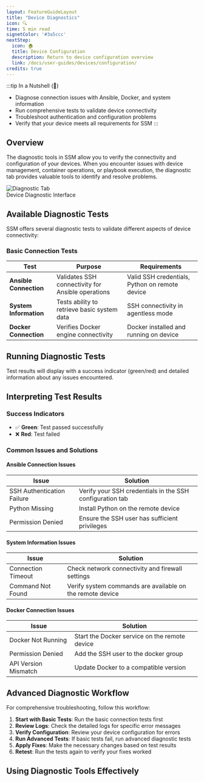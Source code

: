 ```yaml
---
layout: FeatureGuideLayout
title: "Device Diagnostics"
icon: 🔍
time: 5 min read
signetColor: '#3a5ccc'
nextStep:
  icon: 🏠
  title: Device Configuration
  description: Return to device configuration overview
  link: /docs/user-guides/devices/configuration/
credits: true
---
```


:::tip In a Nutshell (🌰)
- Diagnose connection issues with Ansible, Docker, and system information
- Run comprehensive tests to validate device connectivity
- Troubleshoot authentication and configuration problems
- Verify that your device meets all requirements for SSM
:::

## Overview

The diagnostic tools in SSM allow you to verify the connectivity and configuration of your devices. When you encounter issues with device management, container operations, or playbook execution, the diagnostic tab provides valuable tools to identify and resolve problems.

<div class="screenshot-container">
  <img src="/images/device-configuration-diagnostic-diagnostic-1.png" alt="Diagnostic Tab" class="screenshot" />
  <div class="screenshot-caption">Device Diagnostic Interface</div>
</div>

## Available Diagnostic Tests

SSM offers several diagnostic tests to validate different aspects of device connectivity:

### Basic Connection Tests

| Test | Purpose | Requirements |
|------|---------|--------------|
| **Ansible Connection** | Validates SSH connectivity for Ansible operations | Valid SSH credentials, Python on remote device |
| **System Information** | Tests ability to retrieve basic system data | SSH connectivity in agentless mode |
| **Docker Connection** | Verifies Docker engine connectivity | Docker installed and running on device |

## Running Diagnostic Tests

<ProcessSteps :steps="[
  { title: 'Navigate to the device configuration page', description: '' },
  { title: 'Select the Diagnostic tab', description: '' },
  { title: 'Choose the test you want to run', description: '' },
  { title: 'Click the Run Test button', description: '' },
  { title: 'Wait for the test to complete', description: '' },
  { title: 'Review the results', description: '' }
]" />

Test results will display with a success indicator (green/red) and detailed information about any issues encountered.

## Interpreting Test Results

### Success Indicators

- ✅ **Green**: Test passed successfully
- ❌ **Red**: Test failed

### Common Issues and Solutions

#### Ansible Connection Issues

| Issue | Solution |
|-------|----------|
| SSH Authentication Failure | Verify your SSH credentials in the SSH configuration tab |
| Python Missing | Install Python on the remote device |
| Permission Denied | Ensure the SSH user has sufficient privileges |

#### System Information Issues

| Issue | Solution |
|-------|----------|
| Connection Timeout | Check network connectivity and firewall settings |
| Command Not Found | Verify system commands are available on the remote device |

#### Docker Connection Issues

| Issue | Solution |
|-------|----------|
| Docker Not Running | Start the Docker service on the remote device |
| Permission Denied | Add the SSH user to the docker group |
| API Version Mismatch | Update Docker to a compatible version |

## Advanced Diagnostic Workflow

For comprehensive troubleshooting, follow this workflow:

1. **Start with Basic Tests**: Run the basic connection tests first
2. **Review Logs**: Check the detailed logs for specific error messages
3. **Verify Configuration**: Review your device configuration for errors
4. **Run Advanced Tests**: If basic tests fail, run advanced diagnostic tests
5. **Apply Fixes**: Make the necessary changes based on test results
6. **Retest**: Run the tests again to verify your fixes worked

## Using Diagnostic Tools Effectively

<ComponentInfoGrid>
  <ComponentInfoCard
    headerTitle="When to Run Diagnostics"
    purpose="Situations where running diagnostics is recommended."
    subText="Situations:"
    :storesItems="[
      'After adding a new device',
      'When changing device configuration',
      'If container operations fail',
      'When playbook execution encounters errors',
      'After system updates on the device'
    ]"
  />
</ComponentInfoGrid>

<ComponentInfoGrid>
  <ComponentInfoCard
    headerTitle="Troubleshooting With Multiple Issues"
    purpose="Approaching and resolving multiple diagnostic failures."
    subText="Proceed, in order:"
    :storesItems="[
      'Start with the most fundamental issue (usually SSH connectivity)',
      'Resolve issues one at a time',
      'Rerun tests after each fix',
      'Document successful configurations for future reference'
    ]"
  />
</ComponentInfoGrid>
